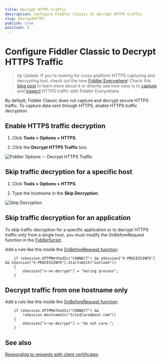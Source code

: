 ```yaml
---
title: Decrypt HTTPS traffic
description: Configure Fiddler Classic to decrypt HTTPS traffic
slug: DecryptHTTPS
publish: true
position: 3
---
```


Configure Fiddler Classic to Decrypt HTTPS Traffic
==========================================

>tip Update: If you're looking for cross-platform HTTPS capturing and decrypting tool, check out the new [Fiddler Everywhere](https://www.telerik.com/fiddler/fiddler-everywhere)! Check this [blog post](https://www.telerik.com/blogs/new-release-fiddler-everywhere-3) to learn more about it or directly see how easy is to [capture](https://docs.telerik.com/fiddler-everywhere/traffic/capture-traffic) and [inspect](https://docs.telerik.com/fiddler-everywhere/traffic/inspect-traffic) HTTPS traffic with Fiddler Everywhere.



By default, Fiddler Classic does not capture and decrypt secure HTTPS traffic. To capture data sent through HTTPS, enable HTTPS traffic decryption.

Enable HTTPS traffic decryption
--------------------------------

1. Click **Tools > Options > HTTPS**.

2. Click the **Decrypt HTTPS Traffic** box.

 ![Fiddler Options -- Decrypt HTTPS Traffic][1]

Skip traffic decryption for a specific host
-------------------------------------------

1. Click **Tools > Options > HTTPS**.

2. Type the hostname in the **Skip Decryption**.

 ![Skip Decryption][2]

Skip traffic decryption for an application
------------------------------------------

To skip traffic decryption for a specific application or to decrypt HTTPS traffic only from a single host, you must modify the OnBeforeRequest function in the [FiddlerScript](https://www.telerik.com/blogs/understanding-fiddlerscript).

Add a rule like this inside the [OnBeforeRequest function](https://docs.telerik.com/fiddler/knowledge-base/fiddlerscript/modifyrequestorresponse):

		if (oSession.HTTPMethodIs("CONNECT") && oSession["X-PROCESSINFO"] && oSession["X-PROCESSINFO"].StartsWith("outlook")) 
		{ 
			oSession["x-no-decrypt"] = "boring process";
		}      

Decrypt traffic from one hostname only
---------------------------------------

Add a rule like this inside the [OnBeforeRequest function](https://docs.telerik.com/fiddler/knowledge-base/fiddlerscript/modifyrequestorresponse):

		if (oSession.HTTPMethodIs("CONNECT") && 
			!oSession.HostnameIs("SiteICareAbout.com"))
		{ 
			oSession["x-no-decrypt"] = "do not care."; 
		}

See also
--------
[Responding to requests with client certificates][3]

[1]: ../../images/DecryptHTTPS/DecryptHTTPSTrafficOption.png
[2]: ../../images/DecryptHTTPS/SkipDecryption.png
[3]: ./RespondWithClientCert
